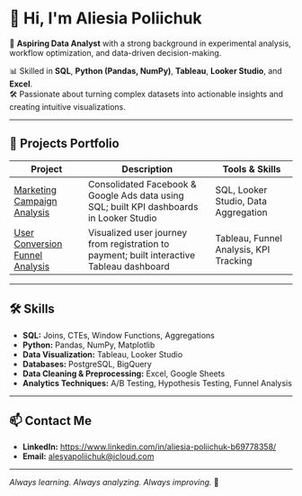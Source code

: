 # 👋 Hi, I'm Aliesia Poliichuk

🎯 **Aspiring Data Analyst** with a strong background in experimental analysis, workflow optimization, and data-driven decision-making.

📊 Skilled in **SQL**, **Python (Pandas, NumPy)**, **Tableau**, **Looker Studio**, and **Excel**.  
🛠️ Passionate about turning complex datasets into actionable insights and creating intuitive visualizations.

---

## 🚀 Projects Portfolio

| Project | Description | Tools & Skills |
|--------|-------------|----------------|
| [Marketing Campaign Analysis](https://github.com/AliesiaPoliichuk/Marketing-Campaign-Analysis-SQL-Looker-Studio-) | Consolidated Facebook & Google Ads data using SQL; built KPI dashboards in Looker Studio | SQL, Looker Studio, Data Aggregation |
| [User Conversion Funnel Analysis](https://github.com/AliesiaPoliichuk/User-Conversion-Funnel-Analysis-Tableau-) | Visualized user journey from registration to payment; built interactive Tableau dashboard | Tableau, Funnel Analysis, KPI Tracking |

---

## 🛠️ Skills

- **SQL:** Joins, CTEs, Window Functions, Aggregations
- **Python:** Pandas, NumPy, Matplotlib
- **Data Visualization:** Tableau, Looker Studio
- **Databases:** PostgreSQL, BigQuery
- **Data Cleaning & Preprocessing:** Excel, Google Sheets
- **Analytics Techniques:** A/B Testing, Hypothesis Testing, Funnel Analysis

---

## 📫 Contact Me

- **LinkedIn:** https://www.linkedin.com/in/aliesia-poliichuk-b69778358/
- **Email:** alesyapoliichuk@icloud.com

---

*Always learning. Always analyzing. Always improving.* 🚀
